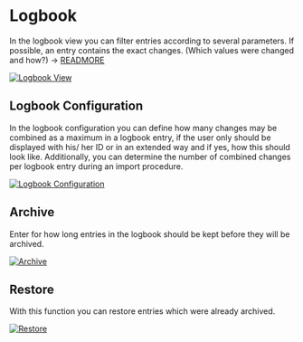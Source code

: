 # Logbook

In the logbook view you can filter entries according to several parameters. If possible, an entry contains the exact changes. (Which values were changed and how?) → [READMORE](../../basics/logbook.md)

[![Logbook View](../../assets/images/en/system-administration/administration/logbook/1-l.png)](../../assets/images/en/system-administration/administration/logbook/1-l.png)

## Logbook Configuration

In the logbook configuration you can define how many changes may be combined as a maximum in a logbook entry, if the user only should be displayed with his/ her ID or in an extended way and if yes, how this should look like. Additionally, you can determine the number of combined changes per logbook entry during an import procedure.

[![Logbook Configuration](../../assets/images/en/system-administration/administration/logbook/2-l.png)](../../assets/images/en/system-administration/administration/logbook/2-l.png)

## Archive

Enter for how long entries in the logbook should be kept before they will be archived.

[![Archive](../../assets/images/en/system-administration/administration/logbook/3-l.png)](../../assets/images/en/system-administration/administration/logbook/3-l.png)

## Restore

With this function you can restore entries which were already archived.

[![Restore](../../assets/images/en/system-administration/administration/logbook/4-l.png)](../../assets/images/en/system-administration/administration/logbook/4-l.png)
